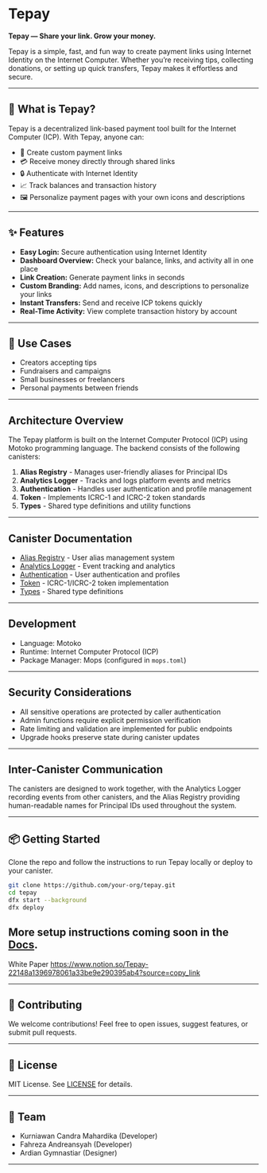 
# Tepay

**Tepay — Share your link. Grow your money.**

Tepay is a simple, fast, and fun way to create payment links using Internet Identity on the Internet Computer. Whether you’re receiving tips, collecting donations, or setting up quick transfers, Tepay makes it effortless and secure.

---

## 🚀 What is Tepay?

Tepay is a decentralized link-based payment tool built for the Internet Computer (ICP). With Tepay, anyone can:

* 🔗 Create custom payment links
* 💳 Receive money directly through shared links
* 🔒 Authenticate with Internet Identity
* 📈 Track balances and transaction history
* 🖼️ Personalize payment pages with your own icons and descriptions

---

## ✨ Features

* **Easy Login:** Secure authentication using Internet Identity
* **Dashboard Overview:** Check your balance, links, and activity all in one place
* **Link Creation:** Generate payment links in seconds
* **Custom Branding:** Add names, icons, and descriptions to personalize your links
* **Instant Transfers:** Send and receive ICP tokens quickly
* **Real-Time Activity:** View complete transaction history by account

---

## 🎯 Use Cases

* Creators accepting tips
* Fundraisers and campaigns
* Small businesses or freelancers
* Personal payments between friends

---

## Architecture Overview

The Tepay platform is built on the Internet Computer Protocol (ICP) using Motoko programming language. The backend consists of the following canisters:

1. **Alias Registry** - Manages user-friendly aliases for Principal IDs
2. **Analytics Logger** - Tracks and logs platform events and metrics
3. **Authentication** - Handles user authentication and profile management
4. **Token** - Implements ICRC-1 and ICRC-2 token standards
5. **Types** - Shared type definitions and utility functions

---

## Canister Documentation

- [Alias Registry](./docs/alias-registry.md) - User alias management system
- [Analytics Logger](./docs/analytics-logger.md) - Event tracking and analytics
- [Authentication](./docs/auth.md) - User authentication and profiles
- [Token](./docs/token.md) - ICRC-1/ICRC-2 token implementation
- [Types](./docs/types.md) - Shared type definitions

---

## Development

- Language: Motoko
- Runtime: Internet Computer Protocol (ICP)
- Package Manager: Mops (configured in `mops.toml`)

---

## Security Considerations

- All sensitive operations are protected by caller authentication
- Admin functions require explicit permission verification
- Rate limiting and validation are implemented for public endpoints
- Upgrade hooks preserve state during canister updates

---

## Inter-Canister Communication

The canisters are designed to work together, with the Analytics Logger recording events from other canisters, and the Alias Registry providing human-readable names for Principal IDs used throughout the system.

---


## 📦 Getting Started

Clone the repo and follow the instructions to run Tepay locally or deploy to your canister.

```bash
git clone https://github.com/your-org/tepay.git
cd tepay
dfx start --background
dfx deploy
```

More setup instructions coming soon in the [Docs](./docs).
---
White Paper https://www.notion.so/Tepay-22148a1396978061a33be9e290395ab4?source=copy_link

---

## 🤝 Contributing

We welcome contributions!
Feel free to open issues, suggest features, or submit pull requests.

---

## 📄 License

MIT License.
See [LICENSE](./LICENSE) for details.

---

## 🙌 Team

- Kurniawan Candra Mahardika (Developer)
- Fahreza Andreansyah (Developer)
- Ardian Gymnastiar (Designer)

---
